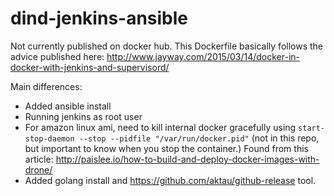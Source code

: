 # dind-jenkins-ansible

Not currently published on docker hub.  This Dockerfile basically follows the advice published here: http://www.jayway.com/2015/03/14/docker-in-docker-with-jenkins-and-supervisord/

Main differences:
* Added ansible install
* Running jenkins as root user
* For amazon linux ami, need to kill internal docker gracefully using `start-stop-daemon --stop --pidfile "/var/run/docker.pid"` (not in this repo, but important to know when you stop the container.)  Found from this article: http://paislee.io/how-to-build-and-deploy-docker-images-with-drone/
* Added golang install and https://github.com/aktau/github-release tool.
